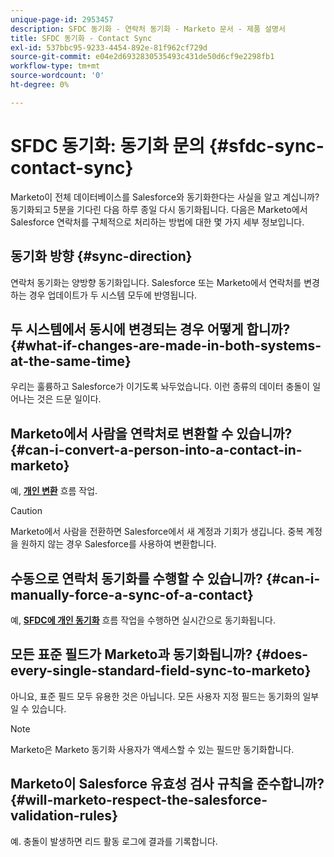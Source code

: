 ```yaml
---
unique-page-id: 2953457
description: SFDC 동기화 - 연락처 동기화 - Marketo 문서 - 제품 설명서
title: SFDC 동기화 - Contact Sync
exl-id: 537bbc95-9233-4454-892e-81f962cf729d
source-git-commit: e04e2d6932830535493c431de50d6cf9e2298fb1
workflow-type: tm+mt
source-wordcount: '0'
ht-degree: 0%

---
```


# SFDC 동기화: 동기화 문의 {#sfdc-sync-contact-sync}

Marketo이 전체 데이터베이스를 Salesforce와 동기화한다는 사실을 알고 계십니까? 동기화되고 5분을 기다린 다음 하루 종일 다시 동기화됩니다. 다음은 Marketo에서 Salesforce 연락처를 구체적으로 처리하는 방법에 대한 몇 가지 세부 정보입니다.

## 동기화 방향 {#sync-direction}

연락처 동기화는 양방향 동기화입니다. Salesforce 또는 Marketo에서 연락처를 변경하는 경우 업데이트가 두 시스템 모두에 반영됩니다.

## 두 시스템에서 동시에 변경되는 경우 어떻게 합니까? {#what-if-changes-are-made-in-both-systems-at-the-same-time}

우리는 훌륭하고 Salesforce가 이기도록 놔두었습니다. 이런 종류의 데이터 충돌이 일어나는 것은 드문 일이다.

## Marketo에서 사람을 연락처로 변환할 수 있습니까? {#can-i-convert-a-person-into-a-contact-in-marketo}

예, **[개인 변환](/help/marketo/product-docs/core-marketo-concepts/smart-campaigns/flow-actions/convert-person.md)** 흐름 작업.

>[!CAUTION]
>
>Marketo에서 사람을 전환하면 Salesforce에서 새 계정과 기회가 생깁니다. 중복 계정을 원하지 않는 경우 Salesforce를 사용하여 변환합니다.

## 수동으로 연락처 동기화를 수행할 수 있습니까? {#can-i-manually-force-a-sync-of-a-contact}

예, **[SFDC에 개인 동기화](/help/marketo/product-docs/core-marketo-concepts/smart-campaigns/salesforce-flow-actions/sync-person-to-sfdc.md)** 흐름 작업을 수행하면 실시간으로 동기화됩니다.

## 모든 표준 필드가 Marketo과 동기화됩니까? {#does-every-single-standard-field-sync-to-marketo}

아니요, 표준 필드 모두 유용한 것은 아닙니다. 모든 사용자 지정 필드는 동기화의 일부일 수 있습니다.

>[!NOTE]
>
>Marketo은 Marketo 동기화 사용자가 액세스할 수 있는 필드만 동기화합니다.

## Marketo이 Salesforce 유효성 검사 규칙을 준수합니까? {#will-marketo-respect-the-salesforce-validation-rules}

예. 충돌이 발생하면 리드 활동 로그에 결과를 기록합니다.
